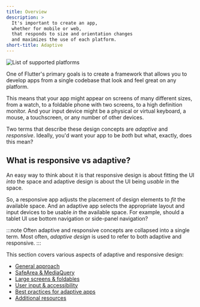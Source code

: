 ```yaml
---
title: Overview
description: >
  It's important to create an app,
  whether for mobile or web,
  that responds to size and orientation changes
  and maximizes the use of each platform.
short-title: Adaptive
---
```


![List of supported platforms](/assets/images/docs/ui/adaptive-responsive/platforms.png)

One of Flutter's primary goals is to create a framework
that allows you to develop apps from a single codebase
that look and feel great on any platform.

This means that your app might appear on screens of
many different sizes, from a watch, to a foldable
phone with two screens, to a high definition monitor.
And your input device might be a physical or
virtual keyboard, a mouse, a touchscreen, or
any number of other devices.

Two terms that describe these design concepts
are _adaptive_ and _responsive_. Ideally,
you'd want your app to be _both_ but what,
exactly, does this mean?

## What is responsive vs adaptive?

An easy way to think about it is that responsive design
is about fitting the UI _into_ the space and
adaptive design is about the UI being _usable_ in
the space.

So, a responsive app adjusts the placement of design
elements to _fit_ the available space. And an
adaptive app selects the appropriate layout and
input devices to be usable _in_ the available space.
For example, should a tablet UI use bottom navigation or
side-panel navigation?

:::note
Often adaptive and responsive concepts are
collapsed into a single term. Most often,
_adaptive design_ is used to refer to both
adaptive and responsive.
:::

This section covers various aspects of adaptive and
responsive design:

* [General approach][]
* [SafeArea & MediaQuery][]
* [Large screens & foldables][]
* [User input & accessibility][]
* [Best practices for adaptive apps][]
* [Additional resources][]

[Additional resources]: /ui/adaptive-responsive/more-info
[Best practices for adaptive apps]: /ui/adaptive-responsive/best-practices
[General approach]: /ui/adaptive-responsive/general
[Large screens & foldables]: /ui/adaptive-responsive/large-screens
[SafeArea & MediaQuery]:   /ui/adaptive-responsive/safearea-mediaquery
[User input & accessibility]: /ui/adaptive-responsive/input

